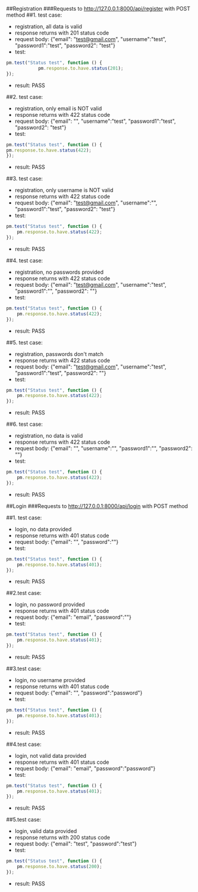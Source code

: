 ##Registration
###Requests to http://127.0.0.1:8000/api/register with POST method
##1. test case:
- registration, all data is valid
- response returns with 201 status code
- request body: {"email": "test@gmail.com", "username":"test", "password1":"test", "password2": "test"}
- test:
```javascript
pm.test("Status test", function () {
            pm.response.to.have.status(201);
});
```
- result: PASS

##2. test case:
- registration, only email is NOT valid
- response returns with 422 status code
- request body: {"email": "", "username":"test", "password1":"test", "password2": "test"}
- test:
```javascript
pm.test("Status test", function () {
pm.response.to.have.status(422);
});
```
- result: PASS

##3. test case:
- registration, only username is NOT valid
- response returns with 422 status code
- request body: {"email": "test@gmail.com", "username":"", "password1":"test", "password2": "test"}
- test:
```javascript
pm.test("Status test", function () {
    pm.response.to.have.status(422);
});
```
- result: PASS

##4. test case:
- registration, no passwords provided
- response returns with 422 status code
- request body: {"email": "test@gmail.com", "username":"test", "password1":"", "password2": ""}
- test:
```javascript
pm.test("Status test", function () {
    pm.response.to.have.status(422);
});
```
- result: PASS

##5. test case:
- registration, passwords don't match
- response returns with 422 status code
- request body: {"email": "test@gmail.com", "username":"test", "password1":"test", "password2": ""}
- test:
```javascript
pm.test("Status test", function () {
    pm.response.to.have.status(422);
});
```
- result: PASS

##6. test case:
- registration, no data is valid
- response returns with 422 status code
- request body: {"email": "", "username":"", "password1":"", "password2": ""}
- test:
```javascript
pm.test("Status test", function () {
    pm.response.to.have.status(422);
});
```
- result: PASS

##Login
###Requests to http://127.0.0.1:8000/api/login with POST method

##1. test case:
- login, no data provided
- response returns with 401 status code
- request body: {"email": "", "password":""}
- test:
```javascript
pm.test("Status test", function () {
    pm.response.to.have.status(401);
});
```
- result: PASS

##2.test case:
- login, no password provided
- response returns with 401 status code
- request body: {"email": "email", "password":""}
- test:
```javascript
pm.test("Status test", function () {
    pm.response.to.have.status(401);
});
```
- result: PASS

##3.test case:
- login, no username provided
- response returns with 401 status code
- request body: {"email": "", "password":"password"}
- test:
```javascript
pm.test("Status test", function () {
    pm.response.to.have.status(401);
});
```
- result: PASS

##4.test case:
- login, not valid data provided
- response returns with 401 status code
- request body: {"email": "email", "password":"password"}
- test:
```javascript
pm.test("Status test", function () {
    pm.response.to.have.status(401);
});
```
- result: PASS

##5.test case:
- login, valid data provided
- response returns with 200 status code
- request body: {"email": "test", "password":"test"}
- test:
```javascript
pm.test("Status test", function () {
    pm.response.to.have.status(200);
});
```
- result: PASS

